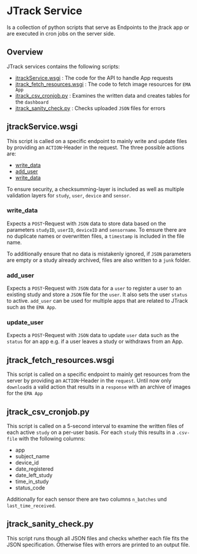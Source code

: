 # JTrack Service

Is a collection of python scripts that serve as Endpoints to the jtrack app or are executed in cron jobs on the server side.

## Overview
JTrack services contains the following scripts:

*   [jtrackService.wsgi](#jtrackService.wsgi) : The code for the API to handle App requests
*   [jtrack_fetch_resources.wsgi](#jtrack_fetch_resources.wsgi) : The code to fetch image resources for `EMA App`
*   [jtrack_csv_cronjob.py](#jtrack_csv_cronjob.py) : Examines the written data and creates tables for the `dashboard`
*   [jtrack_sanity_check.py](#jtrack_sanity_check.py) : Checks uploaded `JSON` files for errors

## jtrackService.wsgi
This script is called on a specific endpoint to mainly write and update files by providing an `ACTION`-Header in the request.
The three possible actions are:
*   [write_data](#write_data)
*   [add_user](#add_user)
*   [write_data](#write_data)

To ensure security, a checksumming-layer is included as well as multiple validation layers for `study`, `user`, `device` and `sensor`.

### write_data
Expects a `POST`-Request with `JSON` data to store data based on the parameters `studyID`, `userID`, `deviceID` and `sensorname`. To ensure there are no duplicate names or overwritten files, a `timestamp` is included in the file name.

To additionally ensure that no data is mistakenly ignored, if `JSON` parameters are empty or a study already archived, files are also written to a `junk` folder.
### add_user
Expects a `POST`-Request with `JSON` data for a `user` to register a user to an existing study and store a `JSON` file for the `user`. It also sets the user `status ` to active.
`add_user` can be used for multiple apps that are related to JTrack such as the `EMA App`.
### update_user
Expects a `POST`-Request with `JSON` data to update `user` data such as the `status` for an app e.g. if a user leaves a study or withdraws from an App.

## jtrack_fetch_resources.wsgi
This script is called on a specific endpoint to mainly get resources from the server by providing an `ACTION`-Header in the `request`.
Until now only `download`is a valid action that results in a `response` with an archive of images for the `EMA App`
## jtrack_csv_cronjob.py
This script is called on a 5-second interval to examine the written files of each active `study` on a per-user basis. 
For each `study` this results in a `.csv-file` with the following columns:
* app
* subject_name
* device_id
* date_registered
* date_left_study
* time_in_study
* status_code

Additionally for each sensor there are two columns `n_batches` und `last_time_received`.

## jtrack_sanity_check.py
This script runs though all JSON files and checks whether each file fits the JSON specification. Otherwise files with errors are printed to an output file.
